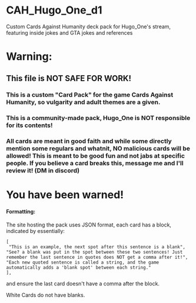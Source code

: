 # CAH_Hugo_One_d1
Custom Cards Against Humanity deck pack for Hugo_One's stream, featuring inside jokes and GTA jokes and references

# Warning:
## This file is NOT SAFE FOR WORK!
### This is a custom "Card Pack" for the game Cards Against Humanity, so vulgarity and adult themes are a given.
### This is a community-made pack, Hugo_One is NOT responsible for its contents! 
### All cards are meant in good faith and while some directly mention some regulars and whatnit, NO malicious cards will be allowed! This is meant to be good fun and not jabs at specific people. If you believe a card breaks this, message me and I'll review it! (DM in discord) 

# You have been warned! 

#### Formatting:
The site hosting the pack uses JSON format, each card has a block, indicated by essentially:
```
[
 "This is an example, the next spot after this sentence is a blank",
"See? a blank was put in the spot between these two sentences! Just remember the last sentence in quotes does NOT get a comma after it!",
"Each new quoted sentence is called a string, and the game automatically adds a 'blank spot' between each string." 
],
```
and ensure the last card doesn't have a comma after the block. 

White Cards do not have blanks. 
